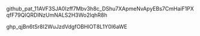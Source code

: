 

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



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